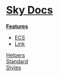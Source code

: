 <!--- This Features was auto-generated using "npx sky readme build" --> 

# [Sky Docs](/README.md)

**[Features](../features/Features.md)**   
* [ECS](../features/ecs/ECS.md)
* [Link](../features/link/Link.md)
  
[Helpers](../helpers/Helpers.md)   
[Standard](../standard/Standard.md)   
[Styles](../styles/Styles.md)   